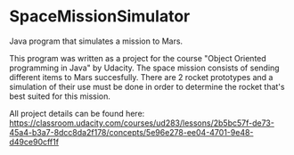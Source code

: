 # SpaceMissionSimulator
Java program that simulates a mission to Mars.

This program was written as a project for the course "Object Oriented programming in Java" by Udacity. The space mission consists of sending different items to Mars succesfully. There are 2 rocket prototypes and a simulation of their use must be done in order to determine the rocket that's best suited for this mission.

All project details can be found here: https://classroom.udacity.com/courses/ud283/lessons/2b5bc57f-de73-45a4-b3a7-8dcc8da2f178/concepts/5e96e278-ee04-4701-9e48-d49ce90cff1f
